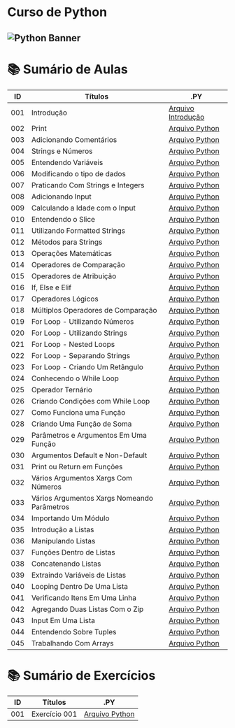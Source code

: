 # Curso de Python

## <img src="https://learn.temporal.io/assets/images/banner_python-0d345d125b6892840c54f7e1460c8a5a.png" alt="Python Banner">

# 📚 Sumário de Aulas

| ID  | Títulos                                     | .PY                                      |
| --- | ------------------------------------------- | ---------------------------------------- |
| 001 | Introdução                                  | [Arquivo Introdução](aula.001/README.md) |
| 002 | Print                                       | [Arquivo Python](aula.002/main.py)       |
| 003 | Adicionando Comentários                     | [Arquivo Python](aula.003/main.py)       |
| 004 | Strings e Números                           | [Arquivo Python](aula.004/main.py)       |
| 005 | Entendendo Variáveis                        | [Arquivo Python](aula.005/main.py)       |
| 006 | Modificando o tipo de dados                 | [Arquivo Python](aula.006/main.py)       |
| 007 | Praticando Com Strings e Integers           | [Arquivo Python](aula.007/main.py)       |
| 008 | Adicionando Input                           | [Arquivo Python](aula.008/main.py)       |
| 009 | Calculando a Idade com o Input              | [Arquivo Python](aula.009/main.py)       |
| 010 | Entendendo o Slice                          | [Arquivo Python](aula.010/main.py)       |
| 011 | Utilizando Formatted Strings                | [Arquivo Python](aula.011/main.py)       |
| 012 | Métodos para Strings                        | [Arquivo Python](aula.012/main.py)       |
| 013 | Operações Matemáticas                       | [Arquivo Python](aula.013/main.py)       |
| 014 | Operadores de Comparação                    | [Arquivo Python](aula.014/main.py)       |
| 015 | Operadores de Atribuição                    | [Arquivo Python](aula.015/main.py)       |
| 016 | If, Else e Elif                             | [Arquivo Python](aula.016/main.py)       |
| 017 | Operadores Lógicos                          | [Arquivo Python](aula.017/main.py)       |
| 018 | Múltiplos Operadores de Comparação          | [Arquivo Python](aula.018/main.py)       |
| 019 | For Loop - Utilizando Números               | [Arquivo Python](aula.019/main.py)       |
| 020 | For Loop - Utilizando Strings               | [Arquivo Python](aula.020/main.py)       |
| 021 | For Loop - Nested Loops                     | [Arquivo Python](aula.021/main.py)       |
| 022 | For Loop - Separando Strings                | [Arquivo Python](aula.022/main.py)       |
| 023 | For Loop - Criando Um Retângulo             | [Arquivo Python](aula.023/main.py)       |
| 024 | Conhecendo o While Loop                     | [Arquivo Python](aula.024/main.py)       |
| 025 | Operador Ternário                           | [Arquivo Python](aula.025/main.py)       |
| 026 | Criando Condições com While Loop            | [Arquivo Python](aula.026/main.py)       |
| 027 | Como Funciona uma Função                    | [Arquivo Python](aula.027/main.py)       |
| 028 | Criando Uma Função de Soma                  | [Arquivo Python](aula.028/main.py)       |
| 029 | Parâmetros e Argumentos Em Uma Função       | [Arquivo Python](aula.029/main.py)       |
| 030 | Argumentos Default e Non-Default            | [Arquivo Python](aula.030/main.py)       |
| 031 | Print ou Return em Funções                  | [Arquivo Python](aula.031/main.py)       |
| 032 | Vários Argumentos Xargs Com Números         | [Arquivo Python](aula.032/main.py)       |
| 033 | Vários Argumentos Xargs Nomeando Parâmetros | [Arquivo Python](aula.033/main.py)       |
| 034 | Importando Um Módulo                        | [Arquivo Python](aula.034/main.py)       |
| 035 | Introdução a Listas                         | [Arquivo Python](aula.035/main.py)       |
| 036 | Manipulando Listas                          | [Arquivo Python](aula.036/main.py)       |
| 037 | Funções Dentro de Listas                    | [Arquivo Python](aula.037/main.py)       |
| 038 | Concatenando Listas                         | [Arquivo Python](aula.038/main.py)       |
| 039 | Extraindo Variáveis de Listas               | [Arquivo Python](aula.039/main.py)       |
| 040 | Looping Dentro De Uma Lista                 | [Arquivo Python](aula.040/main.py)       |
| 041 | Verificando Itens Em Uma Linha              | [Arquivo Python](aula.041/main.py)       |
| 042 | Agregando Duas Listas Com o Zip             | [Arquivo Python](aula.042/main.py)       |
| 043 | Input Em Uma Lista                          | [Arquivo Python](aula.043/main.py)       |
| 044 | Entendendo Sobre Tuples                     | [Arquivo Python](aula.044/main.py)       |
| 045 | Trabalhando Com Arrays                      | [Arquivo Python](aula.045/main.py)       |

# 📚 Sumário de Exercícios

| ID  | Títulos       | .PY                |
| --- | ------------- | ------------------ |
| 001 | Exercício 001 | [Arquivo Python]() |
